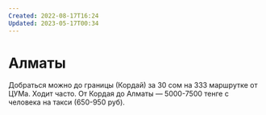 ```yaml
---
Created: 2022-08-17T16:24
Updated: 2023-05-17T00:34
---
```

# Алматы
Добраться можно до границы (Кордай) за 30 сом на 333 маршрутке от ЦУМа. Ходит часто. От Кордая до Алматы — 5000-7500 тенге с человека на такси (650-950 руб).